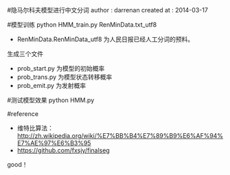 #隐马尔科夫模型进行中文分词
author : darrenan
created at : 2014-03-17

#模型训练
python HMM_train.py RenMinData.txt_utf8

* RenMinData.RenMinData_utf8 为人民日报已经人工分词的预料。

生成三个文件

* prob_start.py 为模型的初始概率
* prob_trans.py 为模型状态转移概率
* prob_emit.py 为发射概率

#测试模型效果
python HMM.py

#reference
* 维特比算法：http://zh.wikipedia.org/wiki/%E7%BB%B4%E7%89%B9%E6%AF%94%E7%AE%97%E6%B3%95
* https://github.com/fxsjy/finalseg

good！